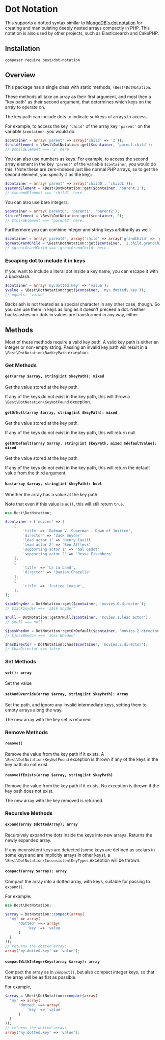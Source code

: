 # Dot Notation

This supports a dotted syntax similar to [MongoDB's dot notation][1] for creating
and manipulating deeply nested arrays compactly in PHP. This notation is also used by 
other projects, such as Elasticsearch and CakePHP.

## Installation

```
composer require best/dot-notation
```

## Overview

This package has a single class with static methods, `\Best\DotNotation`.

These methods all take an array as their first argument, and most then a "key path" as their
second argument, that determines which keys on the array to operate on.

The key path can include dots to indicate subkeys of arrays to access.

For example, to access the key `'child'` of the array key `'parent'` on the variable 
`$container`, you would do:

```php
$container = array('parent' => array('child' => '2')); 
$childElement = \Best\DotNotation::get($container, 'parent.child');
// $childElement === '2' here

```
You can also use numbers as keys. For example, to access the second array element in the key `'parent'` of the variable
`$container`, you would do this: (Note these are zero-indexed just like normal PHP arrays, so to 
get the second element, you specify .1 as the key):

```php
$container = array('parent' => array('child0', 'child1'));
$secondElement = \Best\DotNotation::get($container, 'parent.1');
// $secondElement === 'child1' here.
```

You can also use bare integers:

```php
$container = array('parent0', 'parent1', 'parent2');
$thirdElement = \Best\DotNotation::get($container, 2);
// $thirdElement === 'parent2' here.
```

Furthermore you can combine integer and string keys arbitrarily 
as well:

```php
$container = array('parent0', array('child' => array('grandChild' => 'greatGrandChild'))));
$greatGrandChild = \Best\DotNotation::get($container, '1.child.grandChild')
// $greatGrandChild === 'greatGrandChild' here.
```

### Escaping dot to include it in keys

If you want to include a literal dot inside a key name, you can escape it with a backslash.

```php
$container = array('my.dotted.key' => 'value');
$value = \Best\DotNotation::get($container, 'my\.dotted\.key'));
// equals: 'value'
```

Backslash is not treated as a special character in any other case, though. So you
can use them in keys as long as it doesn't preceed a dot. Neither backslashes nor dots
in values are transformed in any way, either.
 
## Methods

Most of these methods require a valid key path. A valid key path is
either an integer or non-empty string. Passing an invalid key path will
result in a `\Best\DotNotation\BadKeyPath` exception.

### Get Methods

#### `get(array $array, string|int $keyPath): mixed`

Get the value stored at the key path.

If any of the keys do not exist in the key path, this will 
throw a `\Best\DotNotation\KeyNotFound` exception.

#### `getOrNull(array $array, string|int $keyPath): mixed`

Get the value stored at the key path.

If any of the keys do not exist in the key path, this will
return null.

#### `getOrDefault(array $array, string|int $keyPath, mixed $defaultValue): mixed`

Get the value stored at the key path.

If any of the keys do not exist in the key path, this will
return the default value from the third argument.

#### `has(array $array, string|int $keyPath): bool`

Whether the array has a value at the key path.

Note that even if this value is `null`, this will still
return `true`.

```php
use Best\DotNotation;

$container = ['movies' => [ 
    [
        'title' => 'Batman V. Superman - Dawn of Justice',
        'director' => 'Zack Snyder'
        'lead actor 1' => 'Henry Cavill'
        'lead actor 2' => 'Ben Affleck'
        'supporting actor 1' => 'Gal Gadot'
        'supporting actor 2' => 'Jesse Eisenberg'
    ],          
    [
        'title' => 'La La Land',
        'director' => 'Damian Chazelle'
    ],
    [
        'title' => 'Justice League',
    ],          
];

$zackSnyder = DotNotation::get($container, 'movies.0.director');
// $zackSnyder === 'Zack Snyder'

$null = DotNotation::getOrNull($container, 'movies.1.lead actor');
// $null === null

$jossWhedon = DotNotation::getOrDefault($container, 'movies.2.director', 'Joss Whedon');
// $jossWhedon === 'Joss Whedon'

$hasDirector = DotNotation::has($container, 'movies.2.director');
// $hasDirector === false
```

### Set Methods

#### `set(): array`

Set the value 

#### `setAndOverride(array $array, string|int $keyPath): array`

Set the path, and ignore any invalid intermediate keys, setting them to empty
arrays along the way.

The new array with the key set is returned.
 
### Remove Methods

#### `remove()`

Remove the value from the key path if it exists. A `\Best\DotNotation\KeyNotFound` exception is thrown
if any of the keys in the key path do not exist.

#### `removeIfExists(array $array, string|int $keyPath)`

Remove the value from the key path if it exists. No exception is thrown
if the key path does not exist. 

The new array with the key removed is returned.

### Recursive Methods 

#### `expand(array $dottedArray): array`

Recursively expand the dots inside the keys into new arrays. Returns the newly expanded array.

If any inconsistent keys are detected (some keys are defined as scalars in some keys and are implicitly
arrays in other keys), a `\Best\DotNotation\InconsistentKeyTypes`
exception will be thrown.

#### `compact(array $array): array`

Compact the array into a dotted array, with keys, suitable for passing
to `expand()`.

For example:

```php
use Best\DotNotation;

$array = DotNotation::compact(array(
  'my' => array(
      'dotted' ==> array(
          'key' => 'value'
      )
  )
));
// returns the dotted array:
array('my.dotted.key' => 'value');
```

#### `compactWithIntegerKeys(array $array): array`

Compact the array as in `compact()`, but also compact integer keys,
so that the array will be as flat as possible.

For example,

```php
$array = \Best\DotNotation::compact(array(
  'my' => array(
      'dotted' ==> array(
          'key' => 'value'
      )
  )
));
// returns the dotted array:
array('my.dotted.key' => 'value');
```

[1]: http://docs.mongodb.org/manual/core/document/#dot-notation
[2]: http://framework.zend.com/
